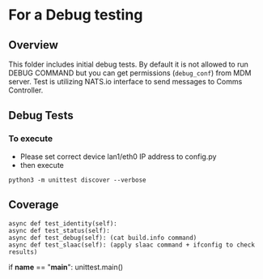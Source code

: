 # For a Debug testing

## Overview

This folder includes initial debug tests.
By default it is not allowed to run DEBUG COMMAND but you can get permissions (`debug_conf`) from MDM server.
Test is utilizing NATS.io interface to send messages to Comms Controller.

## Debug Tests

### To execute

- Please set correct device lan1/eth0 IP address to config.py
- then execute
```
python3 -m unittest discover --verbose
```

## Coverage

    async def test_identity(self):
    async def test_status(self):
    async def test_debug(self): (cat build.info command)
    async def test_slaac(self): (apply slaac command + ifconfig to check results)

if __name__ == "__main__":
    unittest.main()
